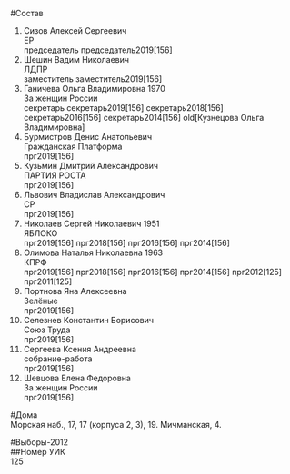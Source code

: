 #Состав  
1. Сизов Алексей Сергеевич  
    ЕР  
    председатель председатель2019[156]  
2. Шешин Вадим Николаевич  
    ЛДПР  
    заместитель заместитель2019[156]  
3. Ганичева Ольга Владимировна 1970  
    За женщин России  
    секретарь секретарь2019[156] секретарь2018[156] секретарь2016[156] секретарь2014[156] old[Кузнецова Ольга Владимировна]  
4. Бурмистров Денис Анатольевич  
    Гражданская Платформа  
    прг2019[156]  
5. Кузьмин Дмитрий Александрович  
    ПАРТИЯ РОСТА  
    прг2019[156]  
6. Львович Владислав Александрович  
    СР  
    прг2019[156]  
7. Николаев Сергей Николаевич 1951  
    ЯБЛОКО  
    прг2019[156] прг2018[156] прг2016[156] прг2014[156]  
8. Олимова Наталья Николаевна 1963  
    КПРФ  
    прг2019[156] прг2018[156] прг2016[156] прг2014[156] прг2012[125] прг2011[125]  
9. Портнова Яна Алексеевна  
    Зелёные  
    прг2019[156]  
10. Селезнев Константин Борисович  
    Союз Труда  
    прг2019[156]  
11. Сергеева Ксения Андреевна  
    собрание-работа  
    прг2019[156]  
12. Шевцова Елена Федоровна  
    За женщин России  
    прг2019[156]  
  
#Дома  
Морская наб.,     17, 17 (корпуса 2, 3), 19. Мичманская,  4.  
  
#Выборы-2012  
##Номер УИК  
125  
